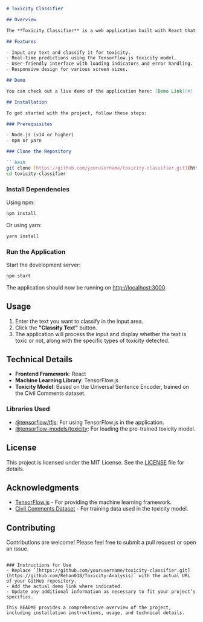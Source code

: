 ```markdown
# Toxicity Classifier

## Overview

The **Toxicity Classifier** is a web application built with React that leverages TensorFlow.js and the Toxicity model to identify whether a given text contains toxic content. The model detects various types of toxicity, such as threatening language, insults, obscenities, identity-based hate, or sexually explicit language. It is trained on the Civil Comments dataset, which contains approximately 2 million labeled comments for toxicity.

## Features

- Input any text and classify it for toxicity.
- Real-time predictions using the TensorFlow.js toxicity model.
- User-friendly interface with loading indicators and error handling.
- Responsive design for various screen sizes.

## Demo

You can check out a live demo of the application here: [Demo Link](#)

## Installation

To get started with the project, follow these steps:

### Prerequisites

- Node.js (v14 or higher)
- npm or yarn

### Clone the Repository

```bash
git clone [https://github.com/yourusername/toxicity-classifier.git](https://github.com/Rehan018/Toxicity-Analysis)
cd toxicity-classifier
```

### Install Dependencies

Using npm:

```bash
npm install
```

Or using yarn:

```bash
yarn install
```

### Run the Application

Start the development server:

```bash
npm start
```

The application should now be running on [http://localhost:3000](http://localhost:3000).

## Usage

1. Enter the text you want to classify in the input area.
2. Click the **"Classify Text"** button.
3. The application will process the input and display whether the text is toxic or not, along with the specific types of toxicity detected.

## Technical Details

- **Frontend Framework**: React
- **Machine Learning Library**: TensorFlow.js
- **Toxicity Model**: Based on the Universal Sentence Encoder, trained on the Civil Comments dataset.

### Libraries Used

- [@tensorflow/tfjs](https://www.npmjs.com/package/@tensorflow/tfjs): For using TensorFlow.js in the application.
- [@tensorflow-models/toxicity](https://www.npmjs.com/package/@tensorflow-models/toxicity): For loading the pre-trained toxicity model.

## License

This project is licensed under the MIT License. See the [LICENSE](LICENSE) file for details.

## Acknowledgments

- [TensorFlow.js](https://www.tensorflow.org/js) - For providing the machine learning framework.
- [Civil Comments Dataset](https://figshare.com/articles/data_json/7376747) - For training data used in the toxicity model.

## Contributing

Contributions are welcome! Please feel free to submit a pull request or open an issue.

```

### Instructions for Use
- Replace `[https://github.com/yourusername/toxicity-classifier.git](https://github.com/Rehan018/Toxicity-Analysis)` with the actual URL of your GitHub repository.
- Add the actual demo link where indicated.
- Update any additional information as necessary to fit your project’s specifics. 

This README provides a comprehensive overview of the project, including installation instructions, usage, and technical details.

